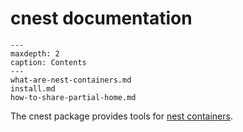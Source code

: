 cnest documentation
===================

```{toctree}
---
maxdepth: 2
caption: Contents
---
what-are-nest-containers.md
install.md
how-to-share-partial-home.md
```

The cnest package provides tools for
[nest containers](what-are-nest-containers.md).

